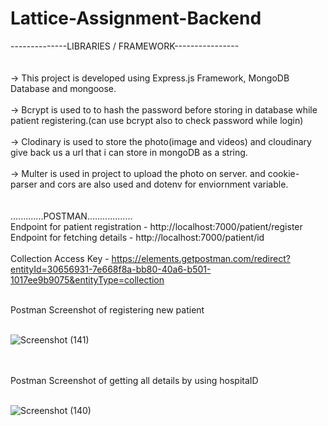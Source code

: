# Lattice-Assignment-Backend
--------------LIBRARIES / FRAMEWORK----------------
<br>
<br>
<br>
-> This project is developed using Express.js Framework, MongoDB Database and mongoose. <br>
<br>
-> Bcrypt is used to to hash the password before storing in database while patient registering.(can use bcrypt also to check password while login)
<br>
<br>
-> Clodinary is used to store the photo(image and videos) and cloudinary give back us a url that i can store in mongoDB as a string.
<br>
<br>
-> Multer is used in project to upload the photo on server. and cookie-parser and cors are also used and dotenv for enviornment variable.
<br><br>
<br>
.............POSTMAN..................
<br>
Endpoint for patient registration - http://localhost:7000/patient/register
<br>
Endpoint for fetching details - http://localhost:7000/patient/id
<br>
<br>
Collection Access Key - https://elements.getpostman.com/redirect?entityId=30656931-7e668f8a-bb80-40a6-b501-1017ee9b9075&entityType=collection
<br>




<br>
Postman Screenshot of registering new patient
<br>
<br>

![Screenshot (141)](https://github.com/yogeshprakhar/Lattice-Assignment-Backend/assets/122036443/4885b21d-8d36-494f-9b05-f0d669b05161)


<br>
<br>
Postman Screenshot of getting all details by using hospitaID
<br>
<br>

![Screenshot (140)](https://github.com/yogeshprakhar/Lattice-Assignment-Backend/assets/122036443/871f1c5d-bc49-433c-baa3-cd04fa5e659d)



